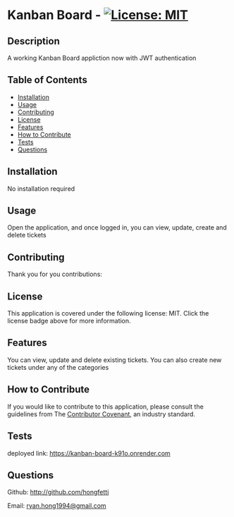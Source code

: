 # Kanban Board - [![License: MIT](https://img.shields.io/badge/License-MIT-yellow.svg)](https://opensource.org/license/MIT)
## Description

A working Kanban Board appliction now with JWT authentication

## Table of Contents 

- [Installation](#installation)
- [Usage](#usage)
- [Contributing](#contributing)
- [License](#license)
- [Features](#features)
- [How to Contribute](#how-to-contribute)
- [Tests](#tests)
- [Questions](#questions)

## Installation

No installation required

## Usage

Open the application, and once logged in, you can view, update, create and delete tickets

## Contributing

Thank you for you contributions:


## License

This application is covered under the following license: MIT.
Click the license badge above for more information.

## Features

You can view, update and delete existing tickets. You can also create new tickets under any of the categories

## How to Contribute

If you would like to contribute to this application, please consult the guidelines from The [Contributor Covenant](https://www.contributor-covenant.org/), an industry standard.

## Tests

deployed link: https://kanban-board-k91o.onrender.com


## Questions

Github: http://github.com/hongfetti

Email: ryan.hong1994@gmail.com